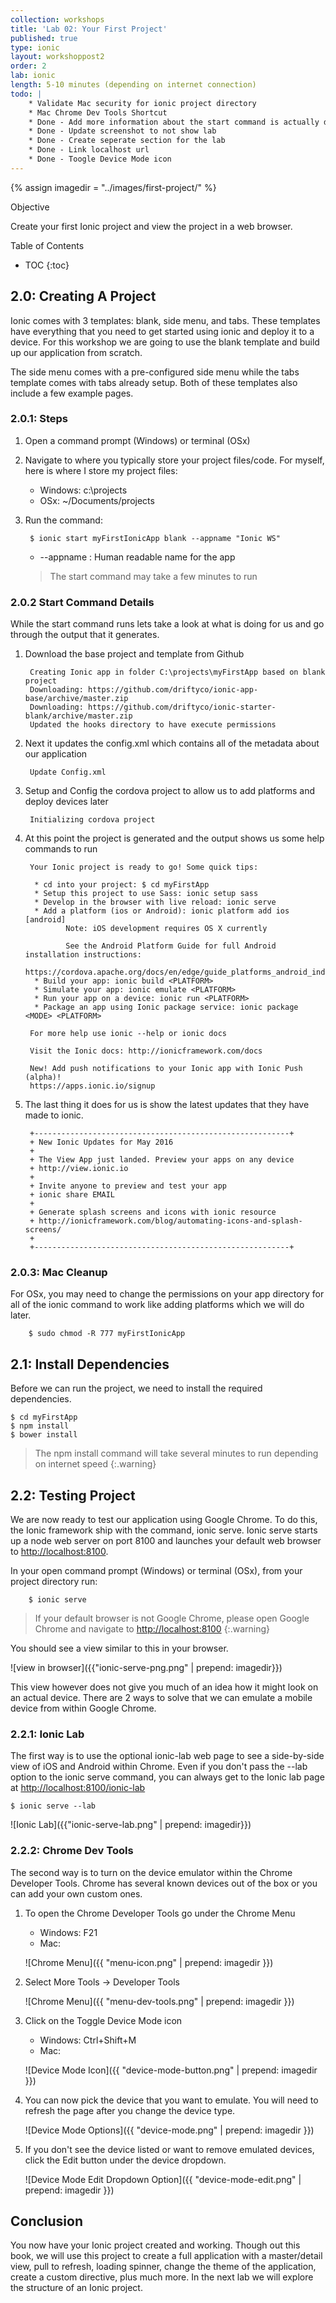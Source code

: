 ```yaml
---
collection: workshops
title: 'Lab 02: Your First Project'
published: true
type: ionic
layout: workshoppost2
order: 2
lab: ionic
length: 5-10 minutes (depending on internet connection)
todo: |
    * Validate Mac security for ionic project directory
    * Mac Chrome Dev Tools Shortcut
    * Done - Add more information about the start command is actually doing
    * Done - Update screenshot to not show lab
    * Done - Create seperate section for the lab
    * Done - Link localhost url
    * Done - Toogle Device Mode icon
---
```


{% assign imagedir = "../images/first-project/" %}

<div class="fake-h2">Objective</div>

Create your first Ionic project and view the project in a web browser.

<div class="fake-h2">Table of Contents</div>

* TOC
{:toc}

## 2.0: Creating A Project

Ionic comes with 3 templates: blank, side menu, and tabs.  These templates have everything that you need to get started using ionic and deploy it to a device.  For this workshop we are going to use the blank template and build up our application from scratch.

The side menu comes with a pre-configured side menu while the tabs template comes with tabs already setup.  Both of these templates also include a few example pages.

### 2.0.1: Steps

1. Open a command prompt (Windows) or terminal (OSx)
1. Navigate to where you typically store your project files/code.  For myself, here is where I store my project files: 
    * Windows: c:\projects
    * OSx: ~/Documents/projects
1. Run the command:
    
        $ ionic start myFirstIonicApp blank --appname "Ionic WS"

    * --appname : Human readable name for the app

    > The start command may take a few minutes to run

### 2.0.2 Start Command Details

While the start command runs lets take a look at what is doing for us and go through the output that it generates.

1. Download the base project and template from Github

        Creating Ionic app in folder C:\projects\myFirstApp based on blank project
        Downloading: https://github.com/driftyco/ionic-app-base/archive/master.zip
        Downloading: https://github.com/driftyco/ionic-starter-blank/archive/master.zip
        Updated the hooks directory to have execute permissions

1. Next it updates the config.xml which contains all of the metadata about our application

        Update Config.xml

1. Setup and Config the cordova project to allow us to add platforms and deploy devices later

        Initializing cordova project

1. At this point the project is generated and the output shows us some help commands to run

        Your Ionic project is ready to go! Some quick tips:

         * cd into your project: $ cd myFirstApp
         * Setup this project to use Sass: ionic setup sass
         * Develop in the browser with live reload: ionic serve
         * Add a platform (ios or Android): ionic platform add ios [android]
                Note: iOS development requires OS X currently

                See the Android Platform Guide for full Android installation instructions:
                https://cordova.apache.org/docs/en/edge/guide_platforms_android_index.md.html
         * Build your app: ionic build <PLATFORM>
         * Simulate your app: ionic emulate <PLATFORM>
         * Run your app on a device: ionic run <PLATFORM>
         * Package an app using Ionic package service: ionic package <MODE> <PLATFORM>

        For more help use ionic --help or ionic docs

        Visit the Ionic docs: http://ionicframework.com/docs

        New! Add push notifications to your Ionic app with Ionic Push (alpha)!
        https://apps.ionic.io/signup

1. The last thing it does for us is show the latest updates that they have made to ionic.

        +---------------------------------------------------------+
        + New Ionic Updates for May 2016
        +
        + The View App just landed. Preview your apps on any device
        + http://view.ionic.io
        +
        + Invite anyone to preview and test your app
        + ionic share EMAIL
        +
        + Generate splash screens and icons with ionic resource
        + http://ionicframework.com/blog/automating-icons-and-splash-screens/
        +
        +---------------------------------------------------------+

### 2.0.3: Mac Cleanup

For OSx, you may need to change the permissions on your app directory for all of the ionic command to work like adding platforms which we will do later.

        $ sudo chmod -R 777 myFirstIonicApp 


## 2.1: Install Dependencies

Before we can run the project, we need to install the required dependencies.

    $ cd myFirstApp
    $ npm install
    $ bower install

> The npm install command will take several minutes to run depending on internet speed
{:.warning}

## 2.2: Testing Project

We are now ready to test our application using Google Chrome.  To do this, the Ionic framework ship with the command, ionic serve.  Ionic serve starts up a node web server on port 8100 and launches your default web browser to [http://localhost:8100](http://localhost:8100).

In your open command prompt (Windows) or terminal (OSx), from your project directory run:

        $ ionic serve

>If your default browser is not Google Chrome, please open Google Chrome and navigate to [http://localhost:8100](http://localhost:8100)
{:.warning}

You should see a view similar to this in your browser.

![view in browser]({{"ionic-serve-png.png" | prepend: imagedir}})

This view however does not give you much of an idea how it might look on an actual device.    There are 2 ways to solve that we can emulate a mobile device from within Google Chrome.

### 2.2.1: Ionic Lab

The first way is to use the optional ionic-lab web page to see a side-by-side view of iOS and Android within Chrome.  Even if you don't pass the --lab option to the ionic serve command, you can always get to the Ionic lab page at [http://localhost:8100/ionic-lab](http://localhost:8100/ionic-lab)

    $ ionic serve --lab

![Ionic Lab]({{"ionic-serve-lab.png" | prepend: imagedir}})

### 2.2.2: Chrome Dev Tools

The second way is to turn on the device emulator within the Chrome Developer Tools.  Chrome has several known devices out of the box or you can add your own custom ones.

1. To open the Chrome Developer Tools go under the Chrome Menu
    * Windows: F21
    * Mac:

    ![Chrome Menu]({{ "menu-icon.png" | prepend: imagedir }})

1. Select More Tools -> Developer Tools

    ![Chrome Menu]({{ "menu-dev-tools.png" | prepend: imagedir }})

1. Click on the Toggle Device Mode icon
    * Windows: Ctrl+Shift+M
    * Mac:

    ![Device Mode Icon]({{ "device-mode-button.png" | prepend: imagedir }})

1. You can now pick the device that you want to emulate.  You will need to refresh the page after you change the device type.

    ![Device Mode Options]({{ "device-mode.png" | prepend: imagedir }})

1. If you don't see the device listed or want to remove emulated devices, click the Edit button under the device dropdown.

    ![Device Mode Edit Dropdown Option]({{ "device-mode-edit.png" | prepend: imagedir }})

## Conclusion

You now have your Ionic project created and working.  Though out this book, we will use this project to create a full application with a master/detail view, pull to refresh, loading spinner, change the theme of the application, create a custom directive, plus much more.  In the next lab we will explore the structure of an Ionic project.

